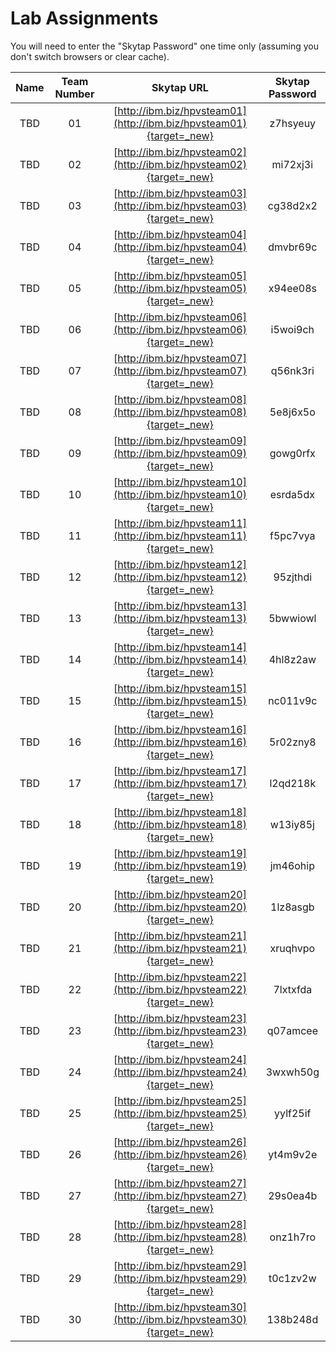 # Lab Assignments

You will need to enter the "Skytap Password" one time only (assuming you don't switch browsers or clear cache).

|Name|Team Number|Skytap URL |Skytap Password|
|:--:|:---------:|:---------:|:-------------:|
|TBD|01|[http://ibm.biz/hpvsteam01](http://ibm.biz/hpvsteam01){target=_new}|z7hsyeuy|
|TBD|02|[http://ibm.biz/hpvsteam02](http://ibm.biz/hpvsteam02){target=_new}|mi72xj3i|
|TBD|03|[http://ibm.biz/hpvsteam03](http://ibm.biz/hpvsteam03){target=_new}|cg38d2x2|
|TBD|04|[http://ibm.biz/hpvsteam04](http://ibm.biz/hpvsteam04){target=_new}|dmvbr69c|
|TBD|05|[http://ibm.biz/hpvsteam05](http://ibm.biz/hpvsteam05){target=_new}|x94ee08s|
|TBD|06|[http://ibm.biz/hpvsteam06](http://ibm.biz/hpvsteam06){target=_new}|i5woi9ch|
|TBD|07|[http://ibm.biz/hpvsteam07](http://ibm.biz/hpvsteam07){target=_new}|q56nk3ri|
|TBD|08|[http://ibm.biz/hpvsteam08](http://ibm.biz/hpvsteam08){target=_new}|5e8j6x5o|
|TBD|09|[http://ibm.biz/hpvsteam09](http://ibm.biz/hpvsteam09){target=_new}|gowg0rfx|
|TBD|10|[http://ibm.biz/hpvsteam10](http://ibm.biz/hpvsteam10){target=_new}|esrda5dx|
|TBD|11|[http://ibm.biz/hpvsteam11](http://ibm.biz/hpvsteam11){target=_new}|f5pc7vya|
|TBD|12|[http://ibm.biz/hpvsteam12](http://ibm.biz/hpvsteam12){target=_new}|95zjthdi|
|TBD|13|[http://ibm.biz/hpvsteam13](http://ibm.biz/hpvsteam13){target=_new}|5bwwiowl|
|TBD|14|[http://ibm.biz/hpvsteam14](http://ibm.biz/hpvsteam14){target=_new}|4hl8z2aw|
|TBD|15|[http://ibm.biz/hpvsteam15](http://ibm.biz/hpvsteam15){target=_new}|nc011v9c|
|TBD|16|[http://ibm.biz/hpvsteam16](http://ibm.biz/hpvsteam16){target=_new}|5r02zny8|
|TBD|17|[http://ibm.biz/hpvsteam17](http://ibm.biz/hpvsteam17){target=_new}|l2qd218k|
|TBD|18|[http://ibm.biz/hpvsteam18](http://ibm.biz/hpvsteam18){target=_new}|w13iy85j|
|TBD|19|[http://ibm.biz/hpvsteam19](http://ibm.biz/hpvsteam19){target=_new}|jm46ohip|
|TBD|20|[http://ibm.biz/hpvsteam20](http://ibm.biz/hpvsteam20){target=_new}|1lz8asgb|
|TBD|21|[http://ibm.biz/hpvsteam21](http://ibm.biz/hpvsteam21){target=_new}|xruqhvpo|
|TBD|22|[http://ibm.biz/hpvsteam22](http://ibm.biz/hpvsteam22){target=_new}|7lxtxfda|
|TBD|23|[http://ibm.biz/hpvsteam23](http://ibm.biz/hpvsteam23){target=_new}|q07amcee|
|TBD|24|[http://ibm.biz/hpvsteam24](http://ibm.biz/hpvsteam24){target=_new}|3wxwh50g|
|TBD|25|[http://ibm.biz/hpvsteam25](http://ibm.biz/hpvsteam25){target=_new}|yylf25if|
|TBD|26|[http://ibm.biz/hpvsteam26](http://ibm.biz/hpvsteam26){target=_new}|yt4m9v2e|
|TBD|27|[http://ibm.biz/hpvsteam27](http://ibm.biz/hpvsteam27){target=_new}|29s0ea4b|
|TBD|28|[http://ibm.biz/hpvsteam28](http://ibm.biz/hpvsteam28){target=_new}|onz1h7ro|
|TBD|29|[http://ibm.biz/hpvsteam29](http://ibm.biz/hpvsteam29){target=_new}|t0c1zv2w|
|TBD|30|[http://ibm.biz/hpvsteam30](http://ibm.biz/hpvsteam30){target=_new}|138b248d|



